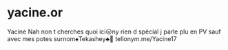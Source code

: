 # yacine.or
Yacine Nah non t cherches quoi ici😒ny rien d spécial j parle plu en PV sauf avec mes potes  surnom♠Tekashey♣👻 tellonym.me/Yacine17
